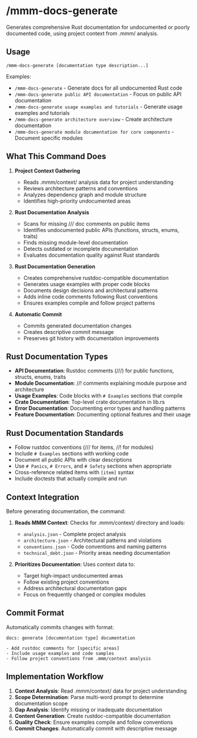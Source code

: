 # /mmm-docs-generate

Generates comprehensive Rust documentation for undocumented or poorly documented code, using project context from .mmm/ analysis.

## Usage

```
/mmm-docs-generate [documentation type description...]
```

Examples:
- `/mmm-docs-generate` - Generate docs for all undocumented Rust code
- `/mmm-docs-generate public API documentation` - Focus on public API documentation
- `/mmm-docs-generate usage examples and tutorials` - Generate usage examples and tutorials
- `/mmm-docs-generate architecture overview` - Create architecture documentation
- `/mmm-docs-generate module documentation for core components` - Document specific modules

## What This Command Does

1. **Project Context Gathering**
   - Reads .mmm/context/ analysis data for project understanding
   - Reviews architecture patterns and conventions
   - Analyzes dependency graph and module structure
   - Identifies high-priority undocumented areas

2. **Rust Documentation Analysis**
   - Scans for missing /// doc comments on public items
   - Identifies undocumented public APIs (functions, structs, enums, traits)
   - Finds missing module-level documentation
   - Detects outdated or incomplete documentation
   - Evaluates documentation quality against Rust standards

3. **Rust Documentation Generation**
   - Creates comprehensive rustdoc-compatible documentation
   - Generates usage examples with proper code blocks
   - Documents design decisions and architectural patterns
   - Adds inline code comments following Rust conventions
   - Ensures examples compile and follow project patterns

4. **Automatic Commit**
   - Commits generated documentation changes
   - Creates descriptive commit message
   - Preserves git history with documentation improvements

## Rust Documentation Types

- **API Documentation**: Rustdoc comments (///) for public functions, structs, enums, traits
- **Module Documentation**: //! comments explaining module purpose and architecture
- **Usage Examples**: Code blocks with `# Examples` sections that compile
- **Crate Documentation**: Top-level crate documentation in lib.rs
- **Error Documentation**: Documenting error types and handling patterns
- **Feature Documentation**: Documenting optional features and their usage

## Rust Documentation Standards

- Follow rustdoc conventions (/// for items, //! for modules)
- Include `# Examples` sections with working code
- Document all public APIs with clear descriptions
- Use `# Panics`, `# Errors`, and `# Safety` sections when appropriate
- Cross-reference related items with `[item]` syntax
- Include doctests that actually compile and run

## Context Integration

Before generating documentation, the command:

1. **Reads MMM Context**: Checks for .mmm/context/ directory and loads:
   - `analysis.json` - Complete project analysis
   - `architecture.json` - Architectural patterns and violations
   - `conventions.json` - Code conventions and naming patterns
   - `technical_debt.json` - Priority areas needing documentation

2. **Prioritizes Documentation**: Uses context data to:
   - Target high-impact undocumented areas
   - Follow existing project conventions
   - Address architectural documentation gaps
   - Focus on frequently changed or complex modules

## Commit Format

Automatically commits changes with format:

```
docs: generate [documentation type] documentation

- Add rustdoc comments for [specific areas]
- Include usage examples and code samples
- Follow project conventions from .mmm/context analysis
```

## Implementation Workflow

1. **Context Analysis**: Read .mmm/context/ data for project understanding
2. **Scope Determination**: Parse multi-word prompt to determine documentation scope
3. **Gap Analysis**: Identify missing or inadequate documentation
4. **Content Generation**: Create rustdoc-compatible documentation
5. **Quality Check**: Ensure examples compile and follow conventions
6. **Commit Changes**: Automatically commit with descriptive message
